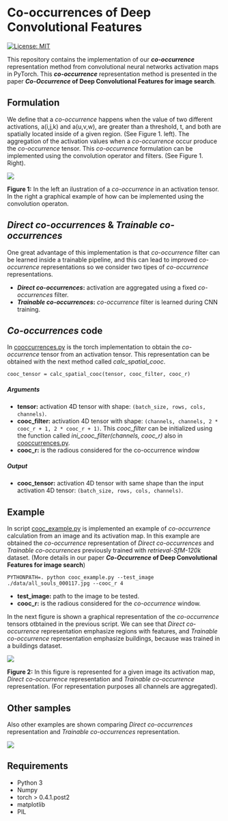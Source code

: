 # Co-occurrences of Deep Convolutional Features

[![License: MIT](https://img.shields.io/badge/License-MIT-yellow.svg)](https://opensource.org/licenses/MIT)

This repository contains the implementation of our ***co-occurrence*** representation method from convolutional neural networks activation maps in PyTorch. This ***co-occurrence*** representation method is presented in the paper ***Co-Occurrence* of Deep Convolutional Features for image search**.


## Formulation


We define that a *co-occurrence* happens when the value of two different activations, a(i,j,k) and a(u,v,w), are greater than a threshold, t, and both are spatially located inside of a given region. (See Figure 1. left). The aggregation of the activation values when a *co-occurrence* occur produce the *co-occurrence* tensor. This *co-occurrence* formulation can be implemented using the convolution operator and filters. (See Figure 1. Right).




![](/figures/deep_cooc.png)

**Figure 1:** In the left an ilustration of a *co-occurrence* in an activation tensor. In the right a graphical example of how can be implemented using the convolution operaton.

## *Direct co-occurrences* & *Trainable co-occurrences*

One great advantage of this implementation is that *co-occurrence* filter can be learned inside a trainable pipeline, and this can lead to improved *co-occurrence* representations so we consider two tipes of *co-occurrence* representations.
* ***Direct co-occurrences*:** activation are aggregated using a fixed *co-occurrences* filter.
* ***Trainable co-occurrences*:** *co-occurrence* filter is learned during CNN training.


## *Co-occurrences* code

In [cooccurrences.py](./cooccurrence/cooccurrences.py) is the torch implementation to obtain the *co-occurrence* tensor from an activation tensor. This representation can be obtained with the next method called *calc_spatial_cooc*.

```
cooc_tensor = calc_spatial_cooc(tensor, cooc_filter, cooc_r)
```

##### Arguments

* **tensor:** activation 4D tensor with shape: `(batch_size, rows, cols, channels)`.
* **cooc_filter:** activation 4D tensor with shape: `(channels, channels, 2 * cooc_r + 1, 2 * cooc_r + 1)`. This *cooc_filter* can be initialized using the function called *ini_cooc_filter(channels, cooc_r)* also in [cooccurrences.py](./cooccurrence/cooccurrences.py).
* **cooc_r:** is the radious considered for the co-occurrence window

##### Output

* **cooc_tensor:** activation 4D tensor with same shape than the input activation 4D tensor: `(batch_size, rows, cols, channels)`.




## Example

In script [cooc_example.py](./cooc_example.py) is implemented an example of *co-occurrence* calculation from an image and its activation map. In this example are obtained the *co-occurrence* representation of *Direct co-occurrences* and *Trainable co-occurrences* previously trained with *retrieval-SfM-120k* dataset. (More details in our paper ***Co-Occurrence* of Deep Convolutional Features for image search**)


```
PYTHONPATH=. python cooc_example.py --test_image ./data/all_souls_000117.jpg --cooc_r 4
```
* **test_image:** path to the image to be tested.
* **cooc_r:** is the radious considered for the *co-occurrence* window.

In the next figure is shown a graphical representation of the *co-occurrence* tensors otbtained in the previous script. We can see that *Direct co-occurrence* representation emphasize regions with features, and *Trainable co-occurrence* representation emphasize buildings, because was trained in a buildings dataset.

![](/figures/cooc_example_image.png)

**Figure 2:** In this figure is represented for a given image its activation map, *Direct co-occurrence* representation and *Trainable co-occurrence* representation. (For representation purposes all channels are aggregated).



## Other samples

Also other examples are shown comparing *Direct co-occurrences* representation and *Trainable co-occurrences* representation.



![](/figures/Samples.png)


## Requirements
* Python 3
* Numpy
* torch > 0.4.1.post2
* matplotlib
* PIL
